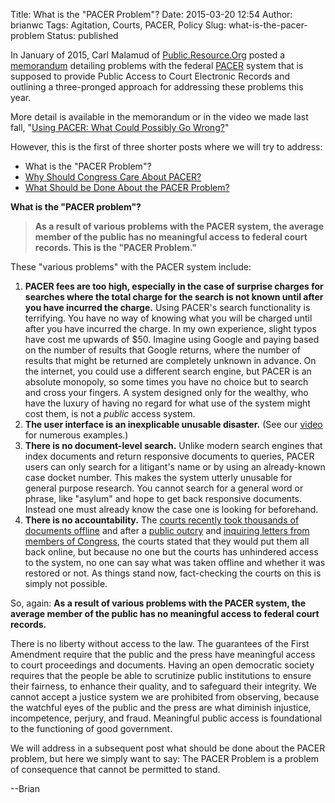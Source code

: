 Title: What is the "PACER Problem"?
Date: 2015-03-20 12:54
Author: brianwc
Tags: Agitation, Courts, PACER, Policy
Slug: what-is-the-pacer-problem
Status: published

In January of 2015, Carl Malamud of
[Public.Resource.Org](https://public.resource.org) posted a
[memorandum](https://yo.yourhonor.org/) detailing problems with the
federal [PACER](https://www.pacer.gov/) system that is supposed to
provide Public Access to Court Electronic Records and outlining a
three-pronged approach for addressing these problems this year.

More detail is available in the memorandum or in the video we made last
fall, "[Using PACER: What Could Possibly Go
Wrong?](https://www.youtube.com/watch?v=HA4Z9LEJSBw)"

However, this is the first of three shorter posts where we will try to
address:

-   What is the "PACER Problem"?
-   [Why Should Congress Care About
    PACER?](/2015/03/23/why-should-congress-care-about-pacer/)
-   [What Should be Done About the PACER
    Problem?](/2015/03/24/what-should-be-done-about-the-pacer-problem/)

**What is the "PACER problem"?**

> **As a result of various problems with the PACER system, the average
> member of the public has no meaningful access to federal court
> records. This is the "PACER Problem."**

These "various problems" with the PACER system include:

1.  **PACER fees are too high, especially in the case of surprise
    charges for searches where the total charge for the search is not
    known until after you have incurred the charge.** Using PACER's
    search functionality is terrifying. You have no way of knowing what
    you will be charged until after you have incurred the charge. In my
    own experience, slight typos have cost me upwards of \$50. Imagine
    using Google and paying based on the number of results that Google
    returns, where the number of results that might be returned are
    completely unknown in advance. On the internet, you could use a
    different search engine, but PACER is an absolute monopoly, so some
    times you have no choice but to search and cross your fingers. A
    system designed only for the wealthy, who have the luxury of having
    no regard for what use of the system might cost them, is not a
    *public* access system.
2.  **The user interface is an inexplicable unusable disaster.** (See
    our [video](https://www.youtube.com/watch?v=HA4Z9LEJSBw) for
    numerous examples.)
3.  **There is no document-level search.** Unlike modern search engines
    that index documents and return responsive documents to queries,
    PACER users can only search for a litigant's name or by using an
    already-known case docket number. This makes the system utterly
    unusable for general purpose research. You cannot search for a
    general word or phrase, like "asylum" and hope to get back
    responsive documents. Instead one must already know the case one is
    looking for beforehand.
4.  **There is no accountability.** The [courts recently took thousands
    of documents
    offline](/2014/08/28/the-importance-of-backups/)
    and after a [public
    outcry](/2014/08/27/free-law-project-joins-request-for-access-to-offline-pacer-documents/)
    and [inquiring letters from members of
    Congress](/2014/09/16/senator-leahy-wants-pacer-documents-back-online/),
    the courts stated that they would put them all back online, but
    because no one but the courts has unhindered access to the system,
    no one can say what was taken offline and whether it was restored or
    not. As things stand now, fact-checking the courts on this is simply
    not possible.

So, again: **As a result of various problems with the PACER system, the
average member of the public has no meaningful access to federal court
records.**

There is no liberty without access to the law. The guarantees of the
First Amendment require that the public and the press have meaningful
access to court proceedings and documents. Having an open democratic
society requires that the people be able to scrutinize public
institutions to ensure their fairness, to enhance their quality, and to
safeguard their integrity. We cannot accept a justice system we are
prohibited from observing, because the watchful eyes of the public and
the press are what diminish injustice, incompetence, perjury, and fraud.
Meaningful public access is foundational to the functioning of good
government.

We will address in a subsequent post what should be done about the PACER
problem, but here we simply want to say: The PACER Problem is a problem
of consequence that cannot be permitted to stand.

--Brian


